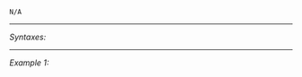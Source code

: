 `N/A`


---
*Syntaxes:*

<!-- [] call `BIS_fnc_moduleStrategicMapInit` -->

---
*Example 1:*

<!-- 
```sqf
[] call BIS_fnc_moduleStrategicMapInit;
``` -->